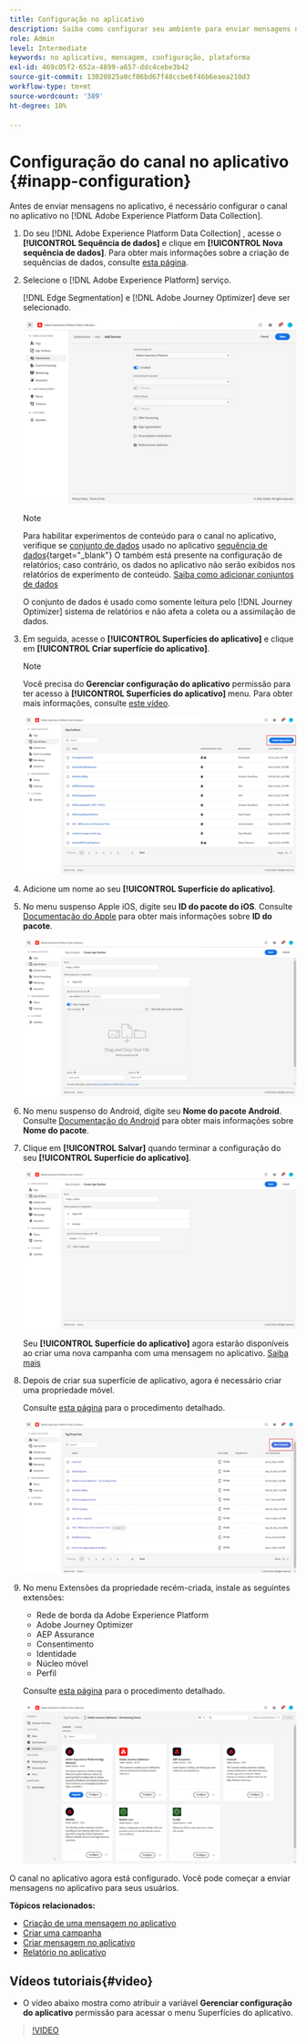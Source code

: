 ```yaml
---
title: Configuração no aplicativo
description: Saiba como configurar seu ambiente para enviar mensagens no aplicativo com o Journey Optimizer
role: Admin
level: Intermediate
keywords: no aplicativo, mensagem, configuração, plataforma
exl-id: 469c05f2-652a-4899-a657-ddc4cebe3b42
source-git-commit: 13020825a0cf06bd67f48ccbe6f46b6eaea210d3
workflow-type: tm+mt
source-wordcount: '389'
ht-degree: 10%

---
```


# Configuração do canal no aplicativo {#inapp-configuration}

Antes de enviar mensagens no aplicativo, é necessário configurar o canal no aplicativo no [!DNL Adobe Experience Platform Data Collection].

1. Do seu [!DNL Adobe Experience Platform Data Collection] , acesse o **[!UICONTROL Sequência de dados]** e clique em **[!UICONTROL Nova sequência de dados]**. Para obter mais informações sobre a criação de sequências de dados, consulte [esta página](https://experienceleague.adobe.com/docs/experience-platform/edge/datastreams/configure.html?lang=pt-BR).

1. Selecione o [!DNL Adobe Experience Platform] serviço.

   [!DNL Edge Segmentation] e [!DNL Adobe Journey Optimizer] deve ser selecionado.

   ![](assets/inapp_config_6.png)

   >[!NOTE]
   >
   >Para habilitar experimentos de conteúdo para o canal no aplicativo, verifique se [conjunto de dados](../data/get-started-datasets.md) usado no aplicativo [sequência de dados](https://experienceleague.adobe.com/docs/experience-platform/datastreams/overview.html?lang=pt-BR){target="_blank"} O também está presente na configuração de relatórios; caso contrário, os dados no aplicativo não serão exibidos nos relatórios de experimento de conteúdo. [Saiba como adicionar conjuntos de dados](../campaigns/reporting-configuration.md#add-datasets)
   >
   >O conjunto de dados é usado como somente leitura pelo [!DNL Journey Optimizer] sistema de relatórios e não afeta a coleta ou a assimilação de dados.

1. Em seguida, acesse o **[!UICONTROL Superfícies do aplicativo]** e clique em **[!UICONTROL Criar superfície do aplicativo]**.

   >[!NOTE]
   >
   > Você precisa do **Gerenciar configuração do aplicativo** permissão para ter acesso à **[!UICONTROL Superfícies do aplicativo]** menu. Para obter mais informações, consulte [este vídeo](#video).

   ![](assets/inapp_config_1.png)

1. Adicione um nome ao seu **[!UICONTROL Superfície do aplicativo]**.


1. No menu suspenso Apple iOS, digite seu **ID do pacote do iOS**. Consulte [Documentação do Apple](https://developer.apple.com/documentation/appstoreconnectapi/bundle_ids) para obter mais informações sobre **ID do pacote**.

   ![](assets/inapp_config_2.png)

1. No menu suspenso do Android, digite seu **Nome do pacote Android**. Consulte [Documentação do Android](https://support.google.com/admob/answer/9972781?hl=en#:~:text=The%20package%20name%20of%20an,supported%20third%2Dparty%20Android%20stores) para obter mais informações sobre **Nome do pacote**.

1. Clique em **[!UICONTROL Salvar]** quando terminar a configuração do seu **[!UICONTROL Superfície do aplicativo]**.

   ![](assets/inapp_config_3.png)

   Seu **[!UICONTROL Superfície do aplicativo]** agora estarão disponíveis ao criar uma nova campanha com uma mensagem no aplicativo. [Saiba mais](create-in-app.md)

1. Depois de criar sua superfície de aplicativo, agora é necessário criar uma propriedade móvel.

   Consulte [esta página](https://experienceleague.adobe.com/docs/experience-platform/tags/admin/companies-and-properties.html#for-mobile) para o procedimento detalhado.

   ![](assets/inapp_config_4.png)

1. No menu Extensões da propriedade recém-criada, instale as seguintes extensões:

   * Rede de borda da Adobe Experience Platform
   * Adobe Journey Optimizer
   * AEP Assurance
   * Consentimento
   * Identidade
   * Núcleo móvel
   * Perfil

   Consulte [esta página](https://experienceleague.adobe.com/docs/experience-platform/tags/ui/extensions/overview.html#add-a-new-extension) para o procedimento detalhado.

   ![](assets/inapp_config_5.png)

O canal no aplicativo agora está configurado. Você pode começar a enviar mensagens no aplicativo para seus usuários.

**Tópicos relacionados:**

* [Criação de uma mensagem no aplicativo](create-in-app.md)
* [Criar uma campanha](../campaigns/create-campaign.md)
* [Criar mensagem no aplicativo](design-in-app.md)
* [Relatório no aplicativo](../reports/campaign-global-report.md#inapp-report)


## Vídeos tutoriais{#video}

* O vídeo abaixo mostra como atribuir a variável **Gerenciar configuração do aplicativo** permissão para acessar o menu Superfícies do aplicativo.

>[!VIDEO](https://video.tv.adobe.com/v/3421607)

